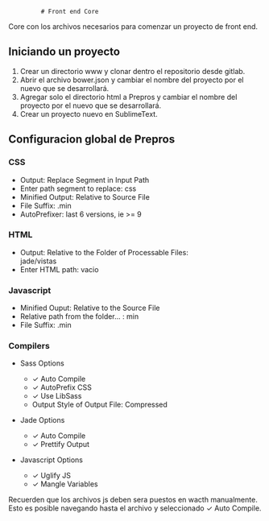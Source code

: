              # Front end Core

Core con los archivos necesarios para comenzar un proyecto de front end.

## Iniciando un proyecto

1.  Crear un directorio www y clonar dentro el repositorio desde gitlab.
2.  Abrir el archivo bower.json y cambiar el nombre del proyecto por el nuevo que se desarrollará.
3.  Agregar solo el directorio html a Prepros y cambiar el nombre del proyecto por el nuevo que se desarrollará.
4.  Crear un proyecto nuevo en SublimeText.

## Configuracion global de Prepros

### CSS
*   Output: Replace Segment in Input Path
*   Enter path segment to replace: css
*   Minified Output: Relative to Source File
*   File Suffix: .min
*   AutoPrefixer: last 6 versions, ie >= 9

### HTML

*   Output: Relative to the Folder of Processable Files:   
    jade/vistas
*   Enter HTML path: vacio

### Javascript

*   Minified Ouput: Relative to the Source File
*   Relative path from the folder... : min
*   File Suffix: .min

### Compilers

*   Sass Options

    *   ✓ Auto Compile
    *   ✓ AutoPrefix CSS
    *   ✓ Use LibSass
    *   Output Style of Output File: Compressed

*   Jade Options

    *   ✓ Auto Compile
    *   ✓ Prettify Output

*   Javascript Options

    *   ✓ Uglify JS
    *   ✓ Mangle Variables

Recuerden que los archivos js deben sera puestos en wacth manualmente.
Esto es posible navegando hasta el archivo y seleccionado  ✓ Auto Compile.
